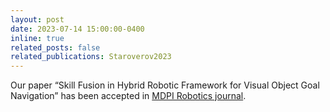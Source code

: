 ```yaml
---
layout: post
date: 2023-07-14 15:00:00-0400
inline: true
related_posts: false
related_publications: Staroverov2023
---
```


Our paper “Skill Fusion in Hybrid Robotic Framework for Visual Object Goal Navigation” has been accepted in <a href='robotics | An Open Access Journal from MDPI'>MDPI Robotics journal</a>.
